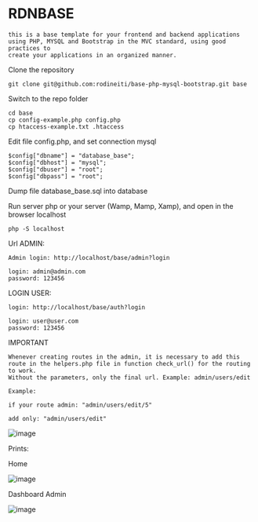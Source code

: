 # RDNBASE

    this is a base template for your frontend and backend applications using PHP, MYSQL and Bootstrap in the MVC standard, using good practices to 
    create your applications in an organized manner.

Clone the repository

    git clone git@github.com:rodineiti/base-php-mysql-bootstrap.git base

Switch to the repo folder

    cd base
    cp config-example.php config.php
    cp htaccess-example.txt .htaccess
    
Edit file config.php, and set connection mysql

    $config["dbname"] = "database_base";
    $config["dbhost"] = "mysql";
    $config["dbuser"] = "root";
    $config["dbpass"] = "root";
    
Dump file database_base.sql into database

Run server php or your server (Wamp, Mamp, Xamp), and open in the browser localhost
  
    php -S localhost

Url ADMIN:

    Admin login: http://localhost/base/admin?login

    login: admin@admin.com
    password: 123456
    
LOGIN USER:

    login: http://localhost/base/auth?login

    login: user@user.com
    password: 123456
    
    
IMPORTANT

    Whenever creating routes in the admin, it is necessary to add this route in the helpers.php file in function check_url() for the routing to work.
    Without the parameters, only the final url. Example: admin/users/edit
    
    Example: 
    
    if your route admin: "admin/users/edit/5"
       
    add only: "admin/users/edit"

![image](https://user-images.githubusercontent.com/25492122/90270781-25f81300-de31-11ea-9514-2b10ebe3b9e4.png)



Prints:

Home

![image](https://user-images.githubusercontent.com/25492122/90269331-d9133d00-de2e-11ea-92bf-24ecf89ca0ef.png)


Dashboard Admin

![image](https://user-images.githubusercontent.com/25492122/90269436-0102a080-de2f-11ea-8c66-e5a12d8ca9fa.png)